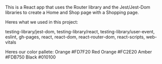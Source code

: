 This is a React app that uses the Router library and the Jest/Jest-Dom libraries to create a Home and Shop page with a Shopping page.

Heres what we used in this project:


 testing-library/jest-dom,
 testing-library/react,
 testing-library/user-event,
 eslint,
 gh-pages,
 react,
 react-dom,
 react-router-dom,
 react-scripts,
 web-vitals
 
Heres our color pallete: 
Orange
#FD7F20
Red Orange
#FC2E20
Amber
#FDB750
Black
#010100
